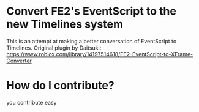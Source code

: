 # Convert FE2's EventScript to the new Timelines system
This is an attempt at making a better conversation of EventScript to Timelines.
Original plugin by Daitsuki: https://www.roblox.com/library/14197514618/FE2-EventScript-to-XFrame-Converter

# How do I contribute?
you contribute easy